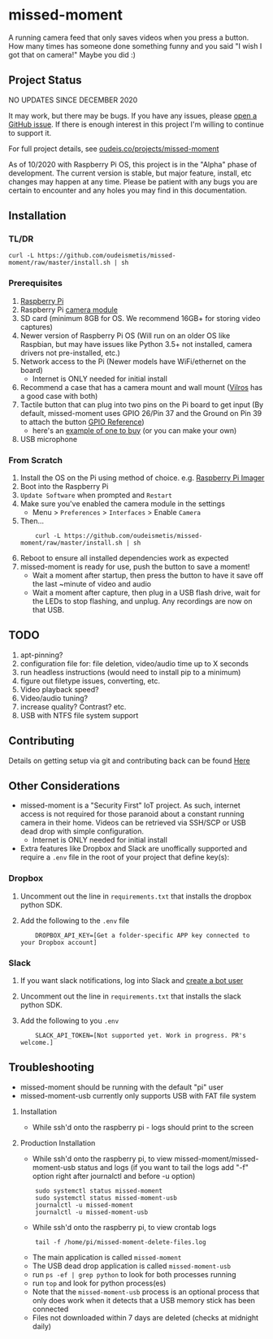 # missed-moment

A running camera feed that only saves videos when you press a button. How many times has someone done something funny and you said "I wish I got that on camera!" Maybe you did :)

## Project Status

NO UPDATES SINCE DECEMBER 2020

It may work, but there may be bugs. If you have any issues, please [open a GitHub
issue](https://github.com/oudeismetis/missed-moment/issues/new). If there is enough interest in this project I'm willing to continue to support it.

For full project details, see [oudeis.co/projects/missed-moment](https://www.oudeis.co/projects/missed-moment/)

As of 10/2020 with Raspberry Pi OS, this project is in the "Alpha" phase of development. The current version is stable, but major feature, install, etc changes may happen at any time. Please be patient with any bugs you are certain to encounter and any holes you may find in this documentation.

## Installation

### TL/DR 

```
curl -L https://github.com/oudeismetis/missed-moment/raw/master/install.sh | sh
```

### Prerequisites 

1. [Raspberry Pi](https://www.raspberrypi.org/products/)
1. Raspberry Pi [camera module](https://www.raspberrypi.org/products/camera-module-v2/)
1. SD card (minimum 8GB for OS. We recommend 16GB+ for storing video captures)
1. Newer version of Raspberry Pi OS (Will run on an older OS like Raspbian, but may have issues like Python 3.5+ not installed, camera drivers not pre-installed, etc.)
1. Network access to the Pi (Newer models have WiFi/ethernet on the board)
    * Internet is ONLY needed for initial install
1. Recommend a case that has a camera mount and wall mount ([Vilros](http://www.vilros.com/) has a good case with both)
1. Tactile button that can plug into two pins on the Pi board to get input (By default, missed-moment uses GPIO 26/Pin 37 and the Ground on Pin 39 to attach the button [GPIO Reference](https://www.raspberrypi.org/documentation/usage/gpio/)) 
    - here's an [example of one to buy](https://www.amazon.com/Warmstor-3-Pack-Desktop-Button-Computer/dp/B072FMVZJZ/ref=sr_1_3?dchild=1&keywords=2+pin+pc+desktop+power+cable&qid=1596030325&sr=8-3) (or you can make your own)
1. USB microphone

### From Scratch

1. Install the OS on the Pi using method of choice.  e.g. [Raspberry Pi Imager](https://www.raspberrypi.org/documentation/installation/installing-images/)
1. Boot into the Raspberry Pi
1. `Update Software` when prompted and `Restart`
1. Make sure you've enabled the camera module in the settings
    - Menu > `Preferences` > `Interfaces` > Enable `Camera`
1. Then...
    ```
        curl -L https://github.com/oudeismetis/missed-moment/raw/master/install.sh | sh
    ```
1. Reboot to ensure all installed dependencies work as expected
1. missed-moment is ready for use, push the button to save a moment!
    * Wait a moment after startup, then press the button to have it save off the last ~minute of video and audio
    * Wait a moment after capture, then plug in a USB flash drive, wait for the LEDs to stop flashing, and unplug. Any recordings are now on that USB.

## TODO

1. apt-pinning?
1. configuration file for: file deletion, video/audio time up to X seconds
1. run headless instructions (would need to install pip to a minimum)
1. figure out filetype issues, converting, etc.
1. Video playback speed?
1. Video/audio tuning?
1. increase quality? Contrast? etc.
1. USB with NTFS file system support

## Contributing

Details on getting setup via git and contributing back can be found [Here](contributing.md)

## Other Considerations

- missed-moment is a "Security First" IoT project. As such, internet access is not required for those paranoid about a constant running camera in their home. Videos can be retrieved via SSH/SCP or USB dead drop with simple configuration.
    * Internet is ONLY needed for initial install
- Extra features like Dropbox and Slack are unoffically supported and require a `.env` file in the root of your project that define key(s):


### Dropbox
1. Uncomment out the line in `requirements.txt` that installs the dropbox python SDK.
1. Add the following to the `.env` file

    ```
        DROPBOX_API_KEY=[Get a folder-specific APP key connected to your Dropbox account]
    ```

### Slack
1. If you want slack notifications, log into Slack and [create a bot user](https://api.slack.com/bot-users)
1. Uncomment out the line in `requirements.txt` that installs the slack python SDK.
1. Add the following to you `.env`

    ```
        SLACK_API_TOKEN=[Not supported yet. Work in progress. PR's welcome.]
    ```

## Troubleshooting

- missed-moment should be running with the default "pi" user
- missed-moment-usb currently only supports USB with FAT file system

1.  Installation
    - While ssh'd onto the raspberry pi - logs should print to the screen

1.  Production Installation
    - While ssh'd onto the raspberry pi, to view missed-moment/missed-moment-usb status and logs (if you want to tail the logs add "-f" option right after journalctl and before -u option)

    ```
        sudo systemctl status missed-moment
        sudo systemctl status missed-moment-usb
        journalctl -u missed-moment
        journalctl -u missed-moment-usb
    ```

    - While ssh'd onto the raspberry pi, to view crontab logs

    ```
        tail -f /home/pi/missed-moment-delete-files.log
    ```

    - The main application is called `missed-moment`
    - The USB dead drop application is called `missed-moment-usb`
    - run `ps -ef | grep python` to look for both processes running
    - run `top` and look for python process(es)
    - Note that the `missed-moment-usb` process is an optional process that only does work when it detects that a USB memory stick has been connected
    - Files not downloaded within 7 days are deleted (checks at midnight daily)
